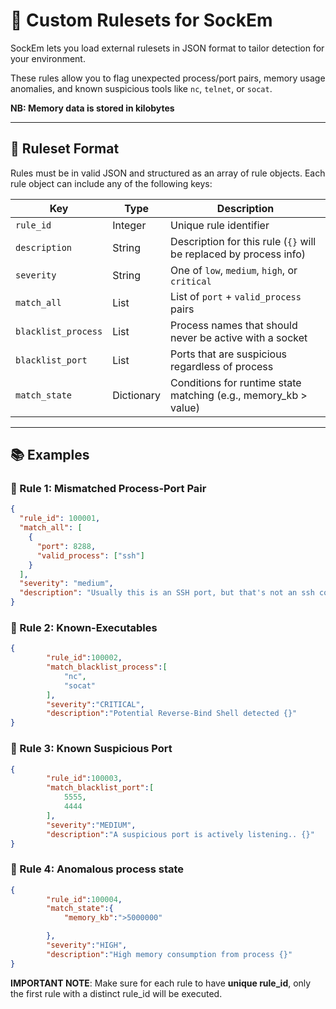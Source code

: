 # 🧩 Custom Rulesets for SockEm

SockEm lets you load external rulesets in JSON format to tailor detection for your environment.

These rules allow you to flag unexpected process/port pairs, memory usage anomalies, and known suspicious tools like `nc`, `telnet`, or `socat`.

**NB: Memory data is stored in kilobytes**

---

## 🔧 Ruleset Format

Rules must be in valid JSON and structured as an array of rule objects. Each rule object can include any of the following keys:

| Key                 | Type       | Description |
|---------------------|------------|-------------|
| `rule_id`           | Integer    | Unique rule identifier |
| `description`       | String     | Description for this rule (`{}` will be replaced by process info) |
| `severity`          | String     | One of `low`, `medium`, `high`, or `critical` |
| `match_all`         | List       | List of `port` + `valid_process` pairs |
| `blacklist_process` | List       | Process names that should never be active with a socket |
| `blacklist_port`    | List       | Ports that are suspicious regardless of process |
| `match_state`       | Dictionary | Conditions for runtime state matching (e.g., memory_kb > value) |

---

## 📚 Examples

### 🎯 Rule 1: Mismatched Process-Port Pair

```json
{
  "rule_id": 100001,
  "match_all": [
    {
      "port": 8288,
      "valid_process": ["ssh"]
    }
  ],
  "severity": "medium",
  "description": "Usually this is an SSH port, but that's not an ssh connection: {}"
}
```

### 🎯 Rule 2: Known-Executables
```json
{
        "rule_id":100002,
        "match_blacklist_process":[
            "nc",
            "socat"
        ],
        "severity":"CRITICAL",
        "description":"Potential Reverse-Bind Shell detected {}"
}
```

### 🎯 Rule 3: Known Suspicious Port
```json
{
        "rule_id":100003,
        "match_blacklist_port":[
            5555,
            4444
        ],
        "severity":"MEDIUM",
        "description":"A suspicious port is actively listening.. {}"
}
```


### 🎯 Rule 4: Anomalous process state
```json
{
        "rule_id":100004,
        "match_state":{
            "memory_kb":">5000000"

        },
        "severity":"HIGH",
        "description":"High memory consumption from process {}"
}
```


**IMPORTANT NOTE**: Make sure for each rule to have **unique rule_id**, only the first rule with a distinct rule_id will be executed.